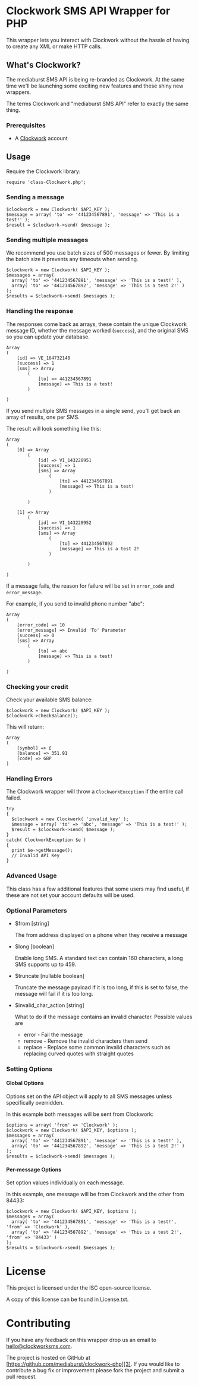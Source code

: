 # Clockwork SMS API Wrapper for PHP

This wrapper lets you interact with Clockwork without the hassle of having to create any XML or make HTTP calls.

## What's Clockwork?

The mediaburst SMS API is being re-branded as Clockwork. At the same time we'll be launching some exciting new features
and these shiny new wrappers.

The terms Clockwork and "mediaburst SMS API" refer to exactly the same thing.

### Prerequisites

* A [Clockwork][2] account

## Usage

Require the Clockwork library:

	require 'class-Clockwork.php';

### Sending a message

    $clockwork = new Clockwork( $API_KEY );
    $message = array( 'to' => '441234567891', 'message' => 'This is a test!' );
    $result = $clockwork->send( $message );

### Sending multiple messages

We recommend you use batch sizes of 500 messages or fewer. By limiting the batch size it prevents any timeouts when sending.

    $clockwork = new Clockwork( $API_KEY );
    $messages = array( 
      array( 'to' => '441234567891', 'message' => 'This is a test!' ),
      array( 'to' => '441234567892', 'message' => 'This is a test 2!' )
    );
    $results = $clockwork->send( $messages );


### Handling the response

The responses come back as arrays, these contain the unique Clockwork message ID, whether the message worked (`success`), and the original SMS so you can update your database.

    Array
    (
        [id] => VE_164732148
        [success] => 1
        [sms] => Array
            (
                [to] => 441234567891
                [message] => This is a test!
            )

    )

If you send multiple SMS messages in a single send, you'll get back an array of results, one per SMS.

The result will look something like this:

    Array
    (
        [0] => Array
            (
                [id] => VI_143228951
                [success] => 1
                [sms] => Array
                    (
                        [to] => 441234567891
                        [message] => This is a test!
                    )

            )

        [1] => Array
            (
                [id] => VI_143228952
                [success] => 1
                [sms] => Array
                    (
                        [to] => 441234567892
                        [message] => This is a test 2!
                    )

            )

    )

If a message fails, the reason for failure will be set in `error_code` and `error_message`.  

For example, if you send to invalid phone number "abc":

    Array
    (
        [error_code] => 10
        [error_message] => Invalid 'To' Parameter
        [success] => 0
        [sms] => Array
            (
                [to] => abc
                [message] => This is a test!
            )

    )

### Checking your credit

Check your available SMS balance:

    $clockwork = new Clockwork( $API_KEY );
    $clockwork->checkBalance();
    
This will return:

    Array 
    (
        [symbol] => £
        [balance] => 351.91
        [code] => GBP
    )
    
### Handling Errors

The Clockwork wrapper will throw a `ClockworkException` if the entire call failed.

    try 
    {
      $clockwork = new Clockwork( 'invalid_key' );
      $message = array( 'to' => 'abc', 'message' => 'This is a test!' );
      $result = $clockwork->send( $message );
    }
    catch( ClockworkException $e )
    {
      print $e->getMessage();
      // Invalid API Key
    }

### Advanced Usage

This class has a few additional features that some users may find useful, if these are not set your account defaults will be used.

### Optional Parameters

*   $from [string]

    The from address displayed on a phone when they receive a message

*   $long [boolean]  

    Enable long SMS. A standard text can contain 160 characters, a long SMS supports up to 459.

*   $truncate [nullable boolean]  

    Truncate the message payload if it is too long, if this is set to false, the message will fail if it is too long.

*	$invalid_char_action [string]

	What to do if the message contains an invalid character. Possible values are
	* error			 - Fail the message
	* remove		 - Remove the invalid characters then send
	* replace		 - Replace some common invalid characters such as replacing curved quotes with straight quotes

### Setting Options

#### Global Options

Options set on the API object will apply to all SMS messages unless specifically overridden.

In this example both messages will be sent from Clockwork:

    $options = array( 'from' => 'Clockwork' );
    $clockwork = new Clockwork( $API_KEY, $options );
    $messages = array( 
      array( 'to' => '441234567891', 'message' => 'This is a test!' ),
      array( 'to' => '441234567892', 'message' => 'This is a test 2!' )
    );
    $results = $clockwork->send( $messages );

#### Per-message Options

Set option values individually on each message.

In this example, one message will be from Clockwork and the other from 84433:

    $clockwork = new Clockwork( $API_KEY, $options );
    $messages = array( 
      array( 'to' => '441234567891', 'message' => 'This is a test!', 'from' => 'Clockwork' ),
      array( 'to' => '441234567892', 'message' => 'This is a test 2!', 'from' => '84433' )
    );
    $results = $clockwork->send( $messages );

# License

This project is licensed under the ISC open-source license.

A copy of this license can be found in License.txt.

# Contributing

If you have any feedback on this wrapper drop us an email to hello@clockworksms.com.

The project is hosted on GitHub at [https://github.com/mediaburst/clockwork-php][3].
If you would like to contribute a bug fix or improvement please fork the project 
and submit a pull request.

[1]: https://nuget.org/packages/Clockwork/
[2]: http://www.clockworksms.com/
[3]: https://github.com/mediaburst/clockwork-php